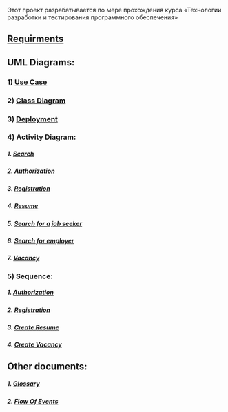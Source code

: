 Этот проект разрабатывается по мере прохождения курса «Технологии разработки и тестирования программного обеспечения»

## [Requirments](https://makhunov.github.io/project-trtpo/Documents/requrements)

## UML Diagrams: 
### 1) [Use Case](https://makhunov.github.io/project-trtpo/diagrams/Use%20Case.png)
### 2) [Class Diagram](https://makhunov.github.io/project-trtpo/diagrams/class%20diagram.png)
### 3) [Deployment](https://makhunov.github.io/project-trtpo/diagrams/Deployment.png)
### 4) Activity Diagram:
##### 1. [Search](https://makhunov.github.io/project-trtpo/diagrams/activity/Search.png)
##### 2. [Authorization](https://makhunov.github.io/project-trtpo/diagrams/activity/authorization.png)
##### 3. [Registration](https://makhunov.github.io/project-trtpo/diagrams/activity/registration.png)
##### 4. [Resume](https://makhunov.github.io/project-trtpo/diagrams/activity/resume.png)
##### 5. [Search for a job seeker](https://makhunov.github.io/project-trtpo/diagrams/activity/search%20for%20a%20job%20seeker.png)
##### 6. [Search for employer](https://makhunov.github.io/project-trtpo/diagrams/activity/search%20for%20employer.png)
##### 7. [Vacancy](https://makhunov.github.io/project-trtpo/diagrams/activity/vacancy.png)
### 5) Sequence:
##### 1. [Authorization](https://makhunov.github.io/project-trtpo/diagrams/sequence/авторизация.png)
##### 2. [Registration](https://makhunov.github.io/project-trtpo/diagrams/sequence/регистрация.png)
##### 3. [Create Resume](https://makhunov.github.io/project-trtpo/diagrams/sequence/создание%20резюме.png)
##### 4. [Create Vacancy](https://makhunov.github.io/project-trtpo/diagrams/sequence/создать%20вакансию.png)
## Other documents:
##### 1. [Glossary](https://makhunov.github.io/project-trtpo/Documents/Glossary)
##### 2. [Flow Of Events](https://makhunov.github.io/project-trtpo/Documents/flow%20of%20events)


  
